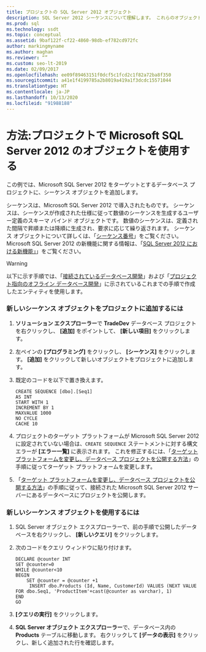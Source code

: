 ```yaml
---
title: プロジェクトの SQL Server 2012 オブジェクト
description: SQL Server 2012 シーケンスについて理解します。 これらのオブジェクトをデータベース プロジェクトに追加して、クエリで使用する方法について説明します。
ms.prod: sql
ms.technology: ssdt
ms.topic: conceptual
ms.assetid: 9baf122f-cf22-4860-98db-ef782cd972fc
author: markingmyname
ms.author: maghan
ms.reviewer: “”
ms.custom: seo-lt-2019
ms.date: 02/09/2017
ms.openlocfilehash: ee09f89463151f0dcf5c1fcd2c1f82a72ba8f350
ms.sourcegitcommit: a41e1f4199785a2b8019a419a1f3dcdc15571044
ms.translationtype: HT
ms.contentlocale: ja-JP
ms.lasthandoff: 10/13/2020
ms.locfileid: "91988188"
---
```

# <a name="how-to-use-microsoft-sql-server-2012-objects-in-your-project"></a>方法:プロジェクトで Microsoft SQL Server 2012 のオブジェクトを使用する

この例では、Microsoft SQL Server 2012 をターゲットとするデータベース プロジェクトに、シーケンス オブジェクトを追加します。  
  
シーケンスは、Microsoft SQL Server 2012 で導入されたものです。 シーケンスは、シーケンスが作成された仕様に従って数値のシーケンスを生成するユーザー定義のスキーマ バインド オブジェクトです。 数値のシーケンスは、定義された間隔で昇順または降順に生成され、要求に応じて繰り返されます。  シーケンス オブジェクトについて詳しくは、「[シーケンス番号](../relational-databases/sequence-numbers/sequence-numbers.md)」をご覧ください。 Microsoft SQL Server 2012 の新機能に関する情報は、「[SQL Server 2012 における新機能」](/previous-versions/sql/sql-server-2012/bb500435(v=sql.110))」をご覧ください。  
  
> [!WARNING]  
> 以下に示す手順では、「[接続されているデータベース開発](../ssdt/connected-database-development.md)」および「[プロジェクト指向のオフライン データベース開発](../ssdt/project-oriented-offline-database-development.md)」に示されているこれまでの手順で作成したエンティティを使用します。  
  
### <a name="to-add-a-new-sequence-object-to-your-project"></a>新しいシーケンス オブジェクトをプロジェクトに追加するには  
  
1.  **ソリューション エクスプローラー**で **TradeDev** データベース プロジェクトを右クリックし、 **[追加]** をポイントして、 **[新しい項目]** をクリックします。  
  
2.  左ペインの **[プログラミング]** をクリックし、 **[シーケンス]** をクリックします。 **[追加]** をクリックして新しいオブジェクトをプロジェクトに追加します。  
  
3.  既定のコードを以下で置き換えます。  
  
    ```  
    CREATE SEQUENCE [dbo].[Seq1]  
    AS INT  
    START WITH 1  
    INCREMENT BY 1  
    MAXVALUE 1000  
    NO CYCLE  
    CACHE 10  
    ```  
  
4.  プロジェクトのターゲット プラットフォームが Microsoft SQL Server 2012 に設定されていない場合は、`CREATE SEQUENCE` ステートメントに対する構文エラーが **[エラー一覧]** に表示されます。 これを修正するには、「[ターゲット プラットフォームを変更し、データベース プロジェクトを公開する方法](../ssdt/how-to-change-target-platform-and-publish-a-database-project.md)」の手順に従ってターゲット プラットフォームを変更します。  
  
5.  「[ターゲット プラットフォームを変更し、データベース プロジェクトを公開する方法](../ssdt/how-to-change-target-platform-and-publish-a-database-project.md)」の手順に従って、接続された Microsoft SQL Server 2012 サーバーにあるデータベースにプロジェクトを公開します。  
  
### <a name="to-use-the-new-sequence-object"></a>新しいシーケンス オブジェクトを使用するには  
  
1.  SQL Server オブジェクト エクスプローラーで、前の手順で公開したデータベースを右クリックし、 **[新しいクエリ]** をクリックします。  
  
2.  次のコードをクエリ ウィンドウに貼り付けます。  
  
    ```  
    DECLARE @counter INT  
    SET @counter=0  
    WHILE @counter<10  
    BEGIN  
        SET @counter = @counter +1  
         INSERT dbo.Products (Id, Name, CustomerId) VALUES (NEXT VALUE FOR dbo.Seq1, 'ProductItem'+cast(@counter as varchar), 1)  
    END   
    GO  
    ```  
  
3.  **[クエリの実行]** をクリックします。  
  
4.  **SQL Server オブジェクト エクスプローラー**で、データベース内の **Products** テーブルに移動します。 右クリックして **[データの表示]** をクリックし、新しく追加された行を確認します。  
